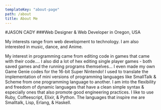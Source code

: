 ```yaml
---
templateKey: "about-page"
path: /about
title: About Me
---
```


#JASON CADY
###Web Designer & Web Developer in Oregon, USA

My interests range from web development to technology. I am also interested in music, dance, and Anime.

My interest in programming came from editing code in games that came with their code.... I also did a lot of hex editing single player games - both saved games and the running programs themselves... I even made my own Game Genie codes for the 16-bit Super Nintendo! I used to translate the implementation of mini versions of programming languages like SmallTalk & Scheme from one programming language to another. I am into the flexibility and freedom of dynamic languages that have a clean simple syntax & especially ones that also promote good engineering practices. I like to use Ruby, Coffeescript, Elixir, & Python. The languages that inspire me are Smalltalk, Lisp, Erlang, & Haskell.
